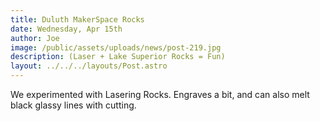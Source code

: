 ```yaml
---
title: Duluth MakerSpace Rocks
date: Wednesday, Apr 15th
author: Joe
image: /public/assets/uploads/news/post-219.jpg
description: (Laser + Lake Superior Rocks = Fun)
layout: ../../../layouts/Post.astro
---
```


We experimented with Lasering Rocks.  Engraves a bit,  and can also melt black glassy lines with cutting.
